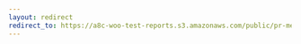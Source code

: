 ```yaml
---
layout: redirect
redirect_to: https://a8c-woo-test-reports.s3.amazonaws.com/public/pr-merge/43646/e2e/index.html
---
```

